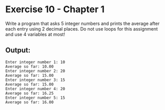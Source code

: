 # Exercise 10 - Chapter 1
Write a program that asks 5 integer numbers and prints the average after each entry using 2 decimal places. Do not use loops for this assignment and use 4 variables at most!

## Output:
```
Enter integer number 1: 10
Average so far: 10.00
Enter integer number 2: 20
Average so far: 15.00
Enter integer number 3: 15
Average so far: 15.00
Enter integer number 4: 20
Average so far: 16.25
Enter integer number 5: 15
Average so far: 16.00
```